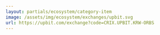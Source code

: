 ```yaml
---
layout: partials/ecosystem/category-item
image: /assets/img/ecosystem/exchanges/upbit.svg
url: https://upbit.com/exchange?code=CRIX.UPBIT.KRW-ORBS
---
```

